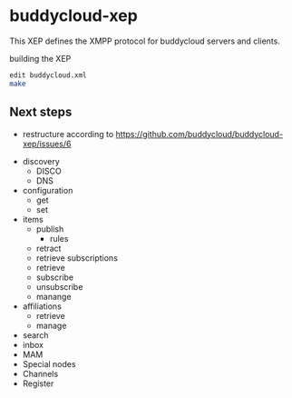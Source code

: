 buddycloud-xep
==============

This XEP defines the XMPP protocol for buddycloud servers and clients.

building the XEP

```bash
edit buddycloud.xml
make
```

Next steps
----------

* restructure according to https://github.com/buddycloud/buddycloud-xep/issues/6

- discovery
  - DISCO
  - DNS
- configuration
  - get 
  - set
- items
  - publish 
     - rules
  - retract
  - retrieve
 subscriptions
  - retrieve
  - subscribe
  - unsubscribe
  - manange
- affiliations
  - retrieve
  - manage
- search
- inbox
- MAM
- Special nodes
- Channels
- Register
